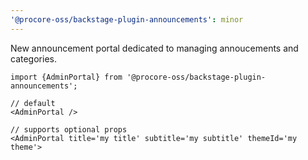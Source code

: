 ```yaml
---
'@procore-oss/backstage-plugin-announcements': minor
---
```


New announcement portal dedicated to managing annoucements and categories.

```tsx
import {AdminPortal} from '@procore-oss/backstage-plugin-announcements';

// default
<AdminPortal />

// supports optional props
<AdminPortal title='my title' subtitle='my subtitle' themeId='my theme'>

```
